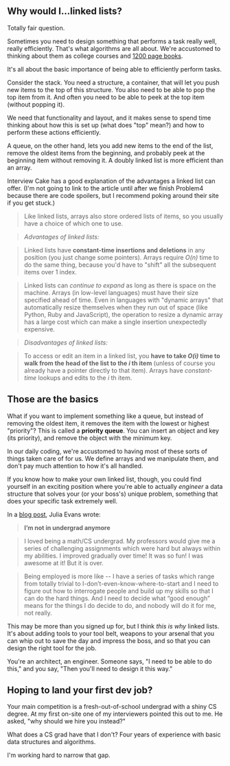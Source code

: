 Why would I...linked lists?
----

Totally fair question.

Sometimes you need to design something that performs a task really well, really efficiently. That's what algorithms are all about. We're accustomed to thinking about them as college courses and [1200 page books](https://en.wikipedia.org/wiki/Introduction_to_Algorithms).

It's all about the basic importance of being able to efficiently perform tasks.

Consider the stack. You need a structure, a container, that will let you push new items to the top of this structure. You also need to be able to pop the top item from it. And often you need to be able to peek at the top item (without popping it).

We need that functionality and layout, and it makes sense to spend time thinking about how this is set up (what does "top" mean?) and how to perform these actions efficiently.

A queue, on the other hand, lets you add new items to the end of the list, remove the oldest items from the beginning, and probably peek at the beginning item without removing it. A doubly linked list is more efficient than an array.

Interview Cake has a good explanation of the advantages a linked list can offer. (I'm not going to link to the article until after we finish Problem4 because there are code spoilers, but I recommend poking around their site if you get stuck.)

>Like linked lists, arrays also store ordered lists of items, so you usually have a choice of which one to use.

>*Advantages of linked lists:*

>Linked lists have **constant-time insertions and deletions** in any position (you just change some pointers). Arrays require _O(n)_ time to do the same thing, because you'd have to "shift" all the subsequent items over 1 index.

>Linked lists can *continue to expand* as long as there is space on the machine. Arrays (in low-level languages) must have their size specified ahead of time. Even in languages with "dynamic arrays" that automatically resize themselves when they run out of space (like Python, Ruby and JavaScript), the operation to resize a dynamic array has a large cost which can make a single insertion unexpectedly expensive.

>*Disadvantages of linked lists:*

>To access or edit an item in a linked list, you **have to take _O(i)_ time to walk from the head of the list to the _i_ th item** (unless of course you already have a pointer directly to that item). Arrays have _constant-time_ lookups and edits to the _i_ th item.


Those are the basics
----

What if you want to implement something like a queue, but instead of removing the oldest item, it removes the item with the lowest or highest "priority"? This is called a **priority queue**. You can insert an object and key (its priority), and remove the object with the minimum key.

In our daily coding, we're accustomed to having most of these sorts of things taken care of for us. We define arrays and we manipulate them, and don't pay much attention to how it's all handled.

If you know how to make your own linked list, though, you could find yourself in an exciting position where you're able to actually _engineer_ a data structure that solves your (or your boss's) unique problem, something that does your specific task extremely well.

In a [blog post](http://jvns.ca/blog/2016/08/16/how-do-you-work-on-something-important/), Julia Evans wrote:

> **I’m not in undergrad anymore**

> I loved being a math/CS undergrad. My professors would give me a series of challenging assignments which were hard but always within my abilities. I improved gradually over time! It was so fun! I was awesome at it! But it is over.

> Being employed is more like -- I have a series of tasks which range from totally trivial to I-don’t-even-know-where-to-start and I need to figure out how to interrogate people and build up my skills so that I can do the hard things. And I need to decide what “good enough” means for the things I do decide to do, and nobody will do it for me, not really.

This may be more than you signed up for, but I think _this is why_ linked lists. It's about adding tools to your tool belt, weapons to your arsenal that you can whip out to save the day and impress the boss, and so that you can design the right tool for the job.

You're an architect, an engineer. Someone says, "I need to be able to do this," and you say, "Then you'll need to design it this way."


Hoping to land your first dev job?
----

Your main competition is a fresh-out-of-school undergrad with a shiny CS degree. At my first on-site one of my interviewers pointed this out to me. He asked, "why should we hire you instead?"

What does a CS grad have that I don't? Four years of experience with basic data structures and algorithms.

I'm working hard to narrow that gap.
